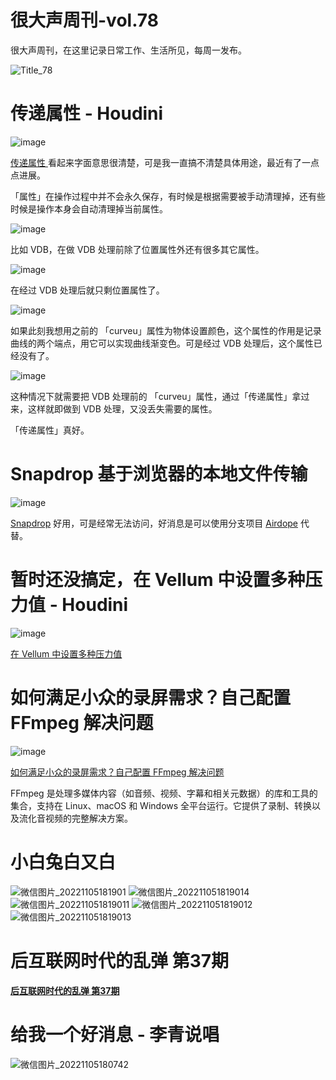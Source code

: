# 很大声周刊-vol.78
很大声周刊，在这里记录日常工作、生活所见，每周一发布。

![Title_78](https://user-images.githubusercontent.com/20842136/200114354-8249d48c-4785-4925-9fce-1275eee3e23a.png)

# 传递属性 - Houdini
![image](https://user-images.githubusercontent.com/20842136/200115879-3a50d52b-8182-4b7d-b1e8-229dc9e438bf.png)

[传递属性 ](https://www.sidefx.com/docs/houdini/nodes/sop/attribtransfer.html) 看起来字面意思很清楚，可是我一直搞不清楚具体用途，最近有了一点点进展。

「属性」在操作过程中并不会永久保存，有时候是根据需要被手动清理掉，还有些时候是操作本身会自动清理掉当前属性。

![image](https://user-images.githubusercontent.com/20842136/200116313-8b599d80-6ab1-4744-9657-04b415dc5afc.png)

比如 VDB，在做 VDB 处理前除了位置属性外还有很多其它属性。

![image](https://user-images.githubusercontent.com/20842136/200116291-378819eb-04eb-48b7-9f16-9897841a6a1c.png)

在经过 VDB 处理后就只剩位置属性了。

![image](https://user-images.githubusercontent.com/20842136/200116407-26623149-789e-4367-8b2f-da533779ffc5.png)

如果此刻我想用之前的 「curveu」属性为物体设置颜色，这个属性的作用是记录曲线的两个端点，用它可以实现曲线渐变色。可是经过 VDB 处理后，这个属性已经没有了。

![image](https://user-images.githubusercontent.com/20842136/200116566-a2afd1f5-6d28-4f3e-931e-1160113aa650.png)

这种情况下就需要把 VDB 处理前的 「curveu」属性，通过「传递属性」拿过来，这样就即做到 VDB 处理，又没丢失需要的属性。

「传递属性」真好。

# Snapdrop 基于浏览器的本地文件传输
![image](https://user-images.githubusercontent.com/20842136/200115223-1f115e80-9872-4222-89ad-1db9b4d78107.png)

[Snapdrop](https://github.com/RobinLinus/snapdrop) 好用，可是经常无法访问，好消息是可以使用分支项目 [Airdope](https://airdope.io/) 代替。

# 暂时还没搞定，在 Vellum 中设置多种压力值 - Houdini
![image](https://user-images.githubusercontent.com/20842136/200117156-79180302-3b84-4a5c-bddb-f5e34c9ece0b.png)

[在 Vellum 中设置多种压力值](https://www.sidefx.com/forum/topic/87126/?page=1#post-376138)

# 如何满足小众的录屏需求？自己配置 FFmpeg 解决问题
![image](https://user-images.githubusercontent.com/20842136/200118538-926cd538-4ded-460e-ad11-61d133756ab6.png)

[如何满足小众的录屏需求？自己配置 FFmpeg 解决问题](https://sspai.com/post/76637?utm_source=weibo&utm_medium=social&utm_campaign=official)

FFmpeg 是处理多媒体内容（如音频、视频、字幕和相关元数据）的库和工具的集合，支持在 Linux、macOS 和 Windows 全平台运行。它提供了录制、转换以及流化音视频的完整解决方案。

# 小白兔白又白
![微信图片_20221105181901](https://user-images.githubusercontent.com/20842136/200115015-892af108-f308-4a12-8f66-7316cd611b5b.jpg)
![微信图片_202211051819014](https://user-images.githubusercontent.com/20842136/200115029-e8c72aed-019c-44af-b4d8-49bd61d87e38.jpg)
![微信图片_202211051819011](https://user-images.githubusercontent.com/20842136/200115018-eeeaea99-5e22-4d31-8bca-680d4bf42bea.jpg)
![微信图片_202211051819012](https://user-images.githubusercontent.com/20842136/200115023-27fe5487-f049-475c-a1e6-f7057e413a1a.jpg)
![微信图片_202211051819013](https://user-images.githubusercontent.com/20842136/200115026-e6755d04-2a29-415e-a542-ae8dad91e728.jpg)

# 后互联网时代的乱弹 第37期


**[后互联网时代的乱弹 第37期]()**

# 给我一个好消息 - 李青说唱
![微信图片_20221105180742](https://user-images.githubusercontent.com/20842136/200114596-95d4f887-6487-4d42-a3de-88cd96d55c64.jpg)
